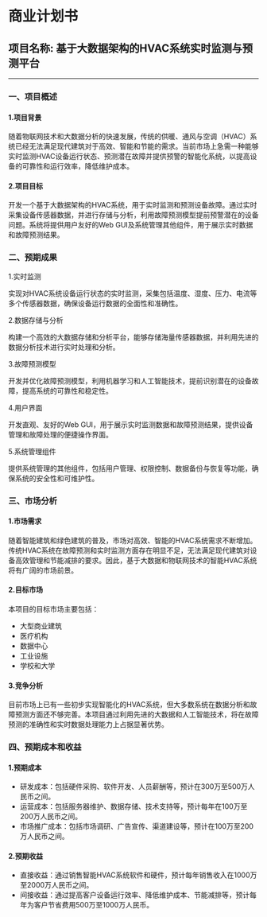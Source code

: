 # 商业计划书

## 项目名称: 基于大数据架构的HVAC系统实时监测与预测平台

---

### 一、项目概述

#### 1.项目背景

随着物联网技术和大数据分析的快速发展，传统的供暖、通风与空调（HVAC）系统已经无法满足现代建筑对于高效、智能和节能的需求。当前市场上急需一种能够实时监测HVAC设备运行状态、预测潜在故障并提供预警的智能化系统，以提高设备的可靠性和运行效率，降低维护成本。

#### 2.项目目标

  开发一个基于大数据架构的HVAC系统，用于实时监测和预测设备故障。通过实时采集设备传感器数据，并进行存储与分析，利用故障预测模型提前预警潜在的设备问题。系统将提供用户友好的Web GUI及系统管理其他组件，用于展示实时数据和故障预测结果。

### 二、预期成果

1.实时监测

  实现对HVAC系统设备运行状态的实时监测，采集包括温度、湿度、压力、电流等多个传感器数据，确保设备运行数据的全面性和准确性。

2.数据存储与分析

  构建一个高效的大数据存储和分析平台，能够存储海量传感器数据，并利用先进的数据分析技术进行实时处理和分析。

3.故障预测模型

  开发并优化故障预测模型，利用机器学习和人工智能技术，提前识别潜在的设备故障，提高系统的可靠性和稳定性。

4.用户界面

  开发直观、友好的Web GUI，用于展示实时监测数据和故障预测结果，提供设备管理和故障处理的便捷操作界面。

5.系统管理组件

  提供系统管理的其他组件，包括用户管理、权限控制、数据备份与恢复等功能，确保系统的安全性和可维护性。

### 三、市场分析

#### 1.市场需求

随着智能建筑和绿色建筑的普及，市场对高效、智能的HVAC系统需求不断增加。传统HVAC系统在故障预测和实时监测方面存在明显不足，无法满足现代建筑对设备高效管理和节能减排的要求。因此，基于大数据和物联网技术的智能HVAC系统将有广阔的市场前景。

#### 2.目标市场

本项目的目标市场主要包括：

* 大型商业建筑
* 医疗机构
* 数据中心
* 工业设施
* 学校和大学

#### 3.竞争分析

目前市场上已有一些初步实现智能化的HVAC系统，但大多数系统在数据分析和故障预测方面还不够完善。本项目通过利用先进的大数据和人工智能技术，将在故障预测的准确性和实时数据处理能力上占据显著优势。

### 四、预期成本和收益

#### 1.预期成本

* 研发成本：包括硬件采购、软件开发、人员薪酬等，预计在300万至500万人民币之间。
* 运营成本：包括服务器维护、数据存储、技术支持等，预计每年在100万至200万人民币之间。
* 市场推广成本：包括市场调研、广告宣传、渠道建设等，预计在100万至200万人民币之间。

#### 2.预期收益

* 直接收益：通过销售智能HVAC系统软件和硬件，预计每年销售收入在1000万至2000万人民币之间。
* 间接收益：通过提高客户设备运行效率、降低维护成本、节能减排等，预计每年为客户节省费用500万至1000万人民币。
